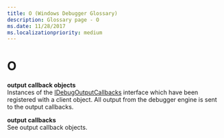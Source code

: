 ```yaml
---
title: O (Windows Debugger Glossary)
description: Glossary page - O
ms.date: 11/28/2017
ms.localizationpriority: medium
---
```


# O


<span id="output_callback_objects"></span><span id="OUTPUT_CALLBACK_OBJECTS"></span>**output callback objects**  
Instances of the [IDebugOutputCallbacks](/windows-hardware/drivers/ddi/dbgeng/nn-dbgeng-idebugoutputcallbacks) interface which have been registered with a client object. All output from the debugger engine is sent to the output callbacks.

<span id="output_callbacks"></span><span id="OUTPUT_CALLBACKS"></span>**output callbacks**  
See output callback objects.

 


